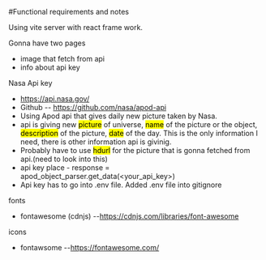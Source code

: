 #Functional requirements and notes

Using vite server with react frame work.

Gonna have two pages

- image that fetch from api
- info about api key

Nasa Api key

- https://api.nasa.gov/
- Github -- https://github.com/nasa/apod-api
- Using Apod api that gives daily new picture taken by Nasa.
- api is giving new <mark>picture</mark> of universe, <mark>name</mark> of the picture or the object, <mark>description</mark> of the picture, <mark>date</mark> of the day. This is the only information I need, there is other information api is givinig.
- Probably have to use <mark>hdurl</mark> for the picture that is gonna fetched from api.(need to look into this)
- api key place - response = apod_object_parser.get_data(<your_api_key>)
- Api key has to go into .env file. Added .env file into gitignore

fonts

- fontawesome (cdnjs) --https://cdnjs.com/libraries/font-awesome

icons

- fontawsome --https://fontawesome.com/
